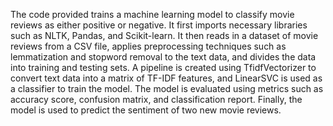 The code provided trains a machine learning model to classify movie reviews as either positive or negative. 
It first imports necessary libraries such as NLTK, Pandas, and Scikit-learn.
It then reads in a dataset of movie reviews from a CSV file, applies preprocessing techniques such as lemmatization and stopword removal to the text data,
and divides the data into training and testing sets.
A pipeline is created using TfidfVectorizer to convert text data into a matrix of TF-IDF features, and LinearSVC is used as a classifier to train the model.
The model is evaluated using metrics such as accuracy score, confusion matrix, and classification report.
Finally, the model is used to predict the sentiment of two new movie reviews.
